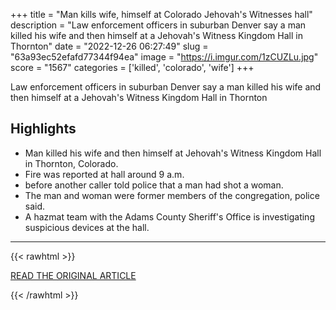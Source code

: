 +++
title = "Man kills wife, himself at Colorado Jehovah's Witnesses hall"
description = "Law enforcement officers in suburban Denver say a man killed his wife and then himself at a Jehovah's Witness Kingdom Hall in Thornton"
date = "2022-12-26 06:27:49"
slug = "63a93ec52efafd77344f94ea"
image = "https://i.imgur.com/1zCUZLu.jpg"
score = "1567"
categories = ['killed', 'colorado', 'wife']
+++

Law enforcement officers in suburban Denver say a man killed his wife and then himself at a Jehovah's Witness Kingdom Hall in Thornton

## Highlights

- Man killed his wife and then himself at Jehovah's Witness Kingdom Hall in Thornton, Colorado.
- Fire was reported at hall around 9 a.m.
- before another caller told police that a man had shot a woman.
- The man and woman were former members of the congregation, police said.
- A hazmat team with the Adams County Sheriff's Office is investigating suspicious devices at the hall.

---

{{< rawhtml >}}
  <p class="article-category">
    <a target="_blank" href="https://abcnews.go.com/US/wireStory/man-kills-wife-colorado-jehovahs-witnesses-hall-95812235">READ THE ORIGINAL ARTICLE</a>
  </p>
{{< /rawhtml >}}
